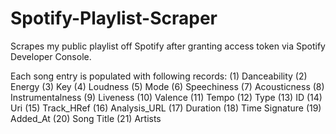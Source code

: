 # Spotify-Playlist-Scraper
Scrapes my public playlist off Spotify after granting access token via Spotify Developer Console.

Each song entry is populated with following records:
(1)  Danceability
(2)  Energy
(3)  Key
(4)  Loudness
(5)  Mode
(6)  Speechiness
(7)  Acousticness
(8)  Instrumentalness
(9)  Liveness
(10) Valence
(11) Tempo
(12) Type
(13) ID
(14) Uri
(15) Track_HRef
(16) Analysis_URL
(17) Duration
(18) Time Signature
(19) Added_At
(20) Song Title
(21) Artists
